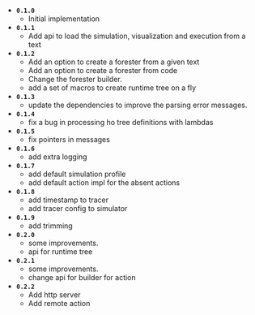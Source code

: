 * **`0.1.0`**
  * Initial implementation
* **`0.1.1`**
  * Add api to load the simulation, visualization and execution from a text
* **`0.1.2`**
  * Add an option to create a forester from a given text
  * Add an option to create a forester from code
  * Change the forester builder.
  * add a set of macros to create runtime tree on a fly
* **`0.1.3`**
  * update the dependencies to improve the parsing error messages.
* **`0.1.4`**
  * fix a bug in processing ho tree definitions with lambdas
* **`0.1.5`**
  * fix pointers in messages
* **`0.1.6`**
  * add extra logging
* **`0.1.7`**
  * add default simulation profile
  * add default action impl for the absent actions
* **`0.1.8`** 
  * add timestamp to tracer
  * add tracer config to simulator
* **`0.1.9`**
  * add trimming
* **`0.2.0`**
  * some improvements.
  * api for runtime tree
* **`0.2.1`**
  * some improvements.
  * change api for builder for action
* **`0.2.2`**
  * Add http server
  * Add remote action
 
